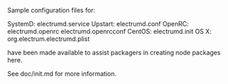 Sample configuration files for:

SystemD: electrumd.service
Upstart: electrumd.conf
OpenRC:  electrumd.openrc
         electrumd.openrcconf
CentOS:  electrumd.init
OS X:    org.electrum.electrumd.plist

have been made available to assist packagers in creating node packages here.

See doc/init.md for more information.
